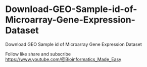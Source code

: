 # Download-GEO-Sample-id-of-Microarray-Gene-Expression-Dataset
Download GEO Sample id of Microarray Gene Expression Dataset


Follow like share and subscribe https://www.youtube.com/@Bioinformatics_Made_Easy


